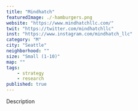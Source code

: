 ```yaml
---
title: "Mindhatch"
featuredImage: ./-hamburgers.png
website: "https://www.mindhatchllc.com/"
twit: "https://twitter.com/mindhatchllc"
inst: "https://www.instagram.com/mindhatch_llc"
category: "M"
city: "Seattle"
neighborhood: ""
size: "Small (1-10)"
map: ""
tags:
    - strategy
    - research
published: true
---
```


Description
